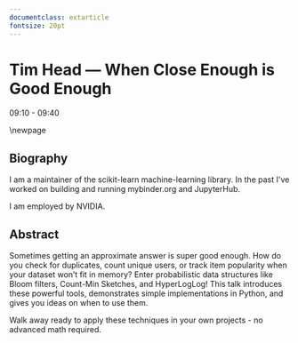 ```yaml
---
documentclass: extarticle
fontsize: 20pt
---
```


# Tim Head — When Close Enough is Good Enough

09:10 - 09:40

\newpage

## Biography

I am a maintainer of the scikit-learn machine-learning library. In the past I've worked on building and running mybinder.org and JupyterHub.

I am employed by NVIDIA.

## Abstract

Sometimes getting an approximate answer is super good enough. How do you check for duplicates, count unique users, or track item popularity when your dataset won’t fit in memory? Enter probabilistic data structures like Bloom filters, Count-Min Sketches, and HyperLogLog! This talk introduces these powerful tools, demonstrates simple implementations in Python, and gives you ideas on when to use them.

Walk away ready to apply these techniques in your own projects - no advanced math required.

